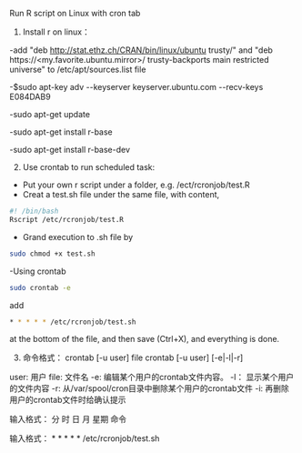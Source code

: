 Run R script on Linux with cron tab
1. Install r on linux：

-add "deb http://stat.ethz.ch/CRAN/bin/linux/ubuntu trusty/" and "deb https://<my.favorite.ubuntu.mirror>/ trusty-backports main restricted universe" to /etc/apt/sources.list file

-$sudo apt-key adv --keyserver keyserver.ubuntu.com --recv-keys E084DAB9

-sudo apt-get update

-sudo apt-get install r-base

-sudo apt-get install r-base-dev


2. Use crontab to run scheduled task:

- Put your own r script under a folder, e.g. /ect/rcronjob/test.R
- Creat a test.sh file under the same file, with content,

```bash
#! /bin/bash
Rscript /etc/rcronjob/test.R
```

- Grand execution to .sh file by

```bash
sudo chmod +x test.sh
```

-Using crontab

```bash
sudo crontab -e
```

add

```bash
* * * * * /etc/rcronjob/test.sh
```
at the bottom of the file, and then save (Ctrl+X), and everything is done.



3. 命令格式： crontab [-u user] file crontab [-u user] [-e|-l|-r]

user: 用户
file: 文件名
-e: 编辑某个用户的crontab文件内容。
-l： 显示某个用户的文件内容
-r: 从/var/spool/cron目录中删除某个用户的crontab文件
-i: 再删除用户的crontab文件时给确认提示

<p>输入格式： 分 时 日 月 星期 命令</p>
<p>输入格式： * * * * * /etc/rcronjob/test.sh</p>